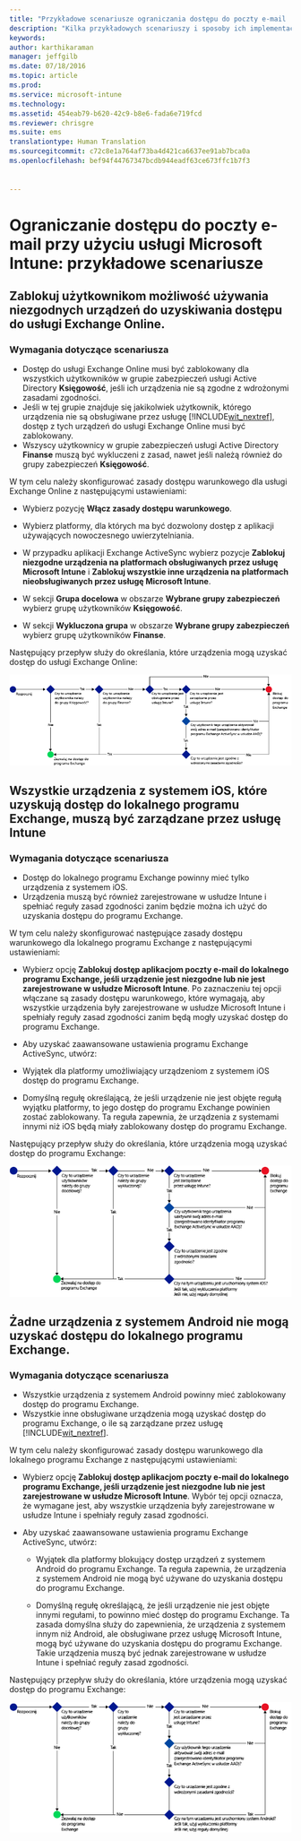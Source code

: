 ```yaml
---
title: "Przykładowe scenariusze ograniczania dostępu do poczty e-mail | Microsoft Intune"
description: "Kilka przykładowych scenariuszy i sposoby ich implementacji przy użyciu dostępu warunkowego."
keywords: 
author: karthikaraman
manager: jeffgilb
ms.date: 07/18/2016
ms.topic: article
ms.prod: 
ms.service: microsoft-intune
ms.technology: 
ms.assetid: 454eab79-b620-42c9-b8e6-fada6e719fcd
ms.reviewer: chrisgre
ms.suite: ems
translationtype: Human Translation
ms.sourcegitcommit: c72c8e1a764af73ba4d421ca6637ee91ab7bca0a
ms.openlocfilehash: bef94f44767347bcdb944eadf63ce673ffc1b7f3


---
```


# Ograniczanie dostępu do poczty e-mail przy użyciu usługi Microsoft Intune: przykładowe scenariusze

## Zablokuj użytkownikom możliwość używania niezgodnych urządzeń do uzyskiwania dostępu do usługi Exchange Online.
### Wymagania dotyczące scenariusza
- Dostęp do usługi Exchange Online musi być zablokowany dla wszystkich użytkowników w grupie zabezpieczeń usługi Active Directory **Księgowość**, jeśli ich urządzenia nie są zgodne z wdrożonymi zasadami zgodności.
- Jeśli w tej grupie znajduje się jakikolwiek użytkownik, którego urządzenia nie są obsługiwane przez usługę [!INCLUDE[wit_nextref](../includes/wit_nextref_md.md)], dostęp z tych urządzeń do usługi Exchange Online musi być zablokowany.
- Wszyscy użytkownicy w grupie zabezpieczeń usługi Active Directory **Finanse** muszą być wykluczeni z zasad, nawet jeśli należą również do grupy zabezpieczeń **Księgowość**.

W tym celu należy skonfigurować zasady dostępu warunkowego dla usługi Exchange Online z następującymi ustawieniami:

-   Wybierz pozycję **Włącz zasady dostępu warunkowego**.

- Wybierz platformy, dla których ma być dozwolony dostęp z aplikacji używających nowoczesnego uwierzytelniania.
- W przypadku aplikacji Exchange ActiveSync wybierz pozycje **Zablokuj niezgodne urządzenia na platformach obsługiwanych przez usługę Microsoft Intune** i **Zablokuj wszystkie inne urządzenia na platformach nieobsługiwanych przez usługę Microsoft Intune**.
-   W sekcji **Grupa docelowa** w obszarze **Wybrane grupy zabezpieczeń** wybierz grupę użytkowników **Księgowość**.

-   W sekcji **Wykluczona grupa** w obszarze **Wybrane grupy zabezpieczeń** wybierz grupę  użytkowników **Finanse**.


Następujący przepływ służy do określania, które urządzenia mogą uzyskać dostęp do usługi Exchange Online:

![Przepływ dostępu do urządzeń](./media/ConditionalAccess8-5.png)

## Wszystkie urządzenia z systemem iOS, które uzyskują dostęp do lokalnego programu Exchange, muszą być zarządzane przez usługę Intune
### Wymagania dotyczące scenariusza
- Dostęp do lokalnego programu Exchange powinny mieć tylko urządzenia z systemem iOS.
- Urządzenia muszą być również zarejestrowane w usłudze Intune i spełniać reguły zasad zgodności zanim będzie można ich użyć do uzyskania dostępu do programu Exchange.

W tym celu należy skonfigurować następujące zasady dostępu warunkowego dla lokalnego programu Exchange z następującymi ustawieniami:

-   Wybierz opcję **Zablokuj dostęp aplikacjom poczty e-mail do lokalnego programu Exchange, jeśli urządzenie jest niezgodne lub nie jest zarejestrowane w usłudze Microsoft Intune**. Po zaznaczeniu tej opcji włączane są zasady dostępu warunkowego, które wymagają, aby wszystkie urządzenia były zarejestrowane w usłudze Microsoft Intune i spełniały reguły zasad zgodności zanim będą mogły uzyskać dostęp do programu Exchange.

-   Aby uzyskać zaawansowane ustawienia programu Exchange ActiveSync, utwórz:

  -   Wyjątek dla platformy umożliwiający urządzeniom z systemem iOS dostęp do programu Exchange.   

  -   Domyślną regułę określającą, że jeśli urządzenie nie jest objęte regułą wyjątku platformy, to jego dostęp do programu Exchange powinien zostać zablokowany. Ta reguła zapewnia, że urządzenia z systemami innymi niż iOS będą miały zablokowany dostęp do programu Exchange.

Następujący przepływ służy do określania, które urządzenia mogą uzyskać dostęp do programu Exchange:

![Przepływ dostępu do urządzeń](./media/ConditionalAccess8-3.png)

## Żadne urządzenia z systemem Android nie mogą uzyskać dostępu do lokalnego programu Exchange.
### Wymagania dotyczące scenariusza
- Wszystkie urządzenia z systemem Android powinny mieć zablokowany dostęp do programu Exchange.
- Wszystkie inne obsługiwane urządzenia mogą uzyskać dostęp do programu Exchange, o ile są zarządzane przez usługę [!INCLUDE[wit_nextref](../includes/wit_nextref_md.md)].

W tym celu należy skonfigurować zasady dostępu warunkowego dla lokalnego programu Exchange z następującymi ustawieniami:

-   Wybierz opcję **Zablokuj dostęp aplikacjom poczty e-mail do lokalnego programu Exchange, jeśli urządzenie jest niezgodne lub nie jest zarejestrowane w usłudze Microsoft Intune**. Wybór tej opcji oznacza, że wymagane jest, aby wszystkie urządzenia były zarejestrowane w usłudze Intune i spełniały reguły zasad zgodności.

- Aby uzyskać zaawansowane ustawienia programu Exchange ActiveSync, utwórz:
  -   Wyjątek dla platformy blokujący dostęp urządzeń z systemem Android do programu Exchange. Ta reguła zapewnia, że urządzenia z systemem Android nie mogą być używane do uzyskania dostępu do programu Exchange.

  -   Domyślną regułę określającą, że jeśli urządzenie nie jest objęte innymi regułami, to powinno mieć dostęp do programu Exchange. Ta zasada domyślna służy do zapewnienia, że urządzenia z systemem innym niż Android, ale obsługiwane przez usługę Microsoft Intune, mogą być używane do uzyskania dostępu do programu Exchange. Takie urządzenia muszą być jednak zarejestrowane w usłudze Intune i spełniać reguły zasad zgodności.

Następujący przepływ służy do określania, które urządzenia mogą uzyskać dostęp do programu Exchange:

![Przepływ dostępu do urządzeń](./media/ConditionalAccess8-4.png)



<!--HONumber=Jul16_HO3-->


